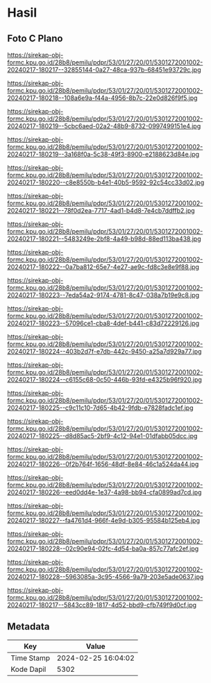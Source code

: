 # Hasil

## Foto C Plano

https://sirekap-obj-formc.kpu.go.id/28b8/pemilu/pdpr/53/01/27/20/01/5301272001002-20240217-180217--32855144-0a27-48ca-937b-68451e93729c.jpg

https://sirekap-obj-formc.kpu.go.id/28b8/pemilu/pdpr/53/01/27/20/01/5301272001002-20240217-180218--108a6e9a-f44a-4956-8b7c-22e0d826f9f5.jpg

https://sirekap-obj-formc.kpu.go.id/28b8/pemilu/pdpr/53/01/27/20/01/5301272001002-20240217-180219--5cbc6aed-02a2-48b9-8732-0997499151e4.jpg

https://sirekap-obj-formc.kpu.go.id/28b8/pemilu/pdpr/53/01/27/20/01/5301272001002-20240217-180219--3a168f0a-5c38-49f3-8900-e2188623d84e.jpg

https://sirekap-obj-formc.kpu.go.id/28b8/pemilu/pdpr/53/01/27/20/01/5301272001002-20240217-180220--c8e8550b-b4e1-40b5-9592-92c54cc33d02.jpg

https://sirekap-obj-formc.kpu.go.id/28b8/pemilu/pdpr/53/01/27/20/01/5301272001002-20240217-180221--78f0d2ea-7717-4ad1-b4d8-7e4cb7ddffb2.jpg

https://sirekap-obj-formc.kpu.go.id/28b8/pemilu/pdpr/53/01/27/20/01/5301272001002-20240217-180221--5483249e-2bf8-4a49-b98d-88ed113ba438.jpg

https://sirekap-obj-formc.kpu.go.id/28b8/pemilu/pdpr/53/01/27/20/01/5301272001002-20240217-180222--0a7ba812-65e7-4e27-ae9c-fd8c3e8e9f88.jpg

https://sirekap-obj-formc.kpu.go.id/28b8/pemilu/pdpr/53/01/27/20/01/5301272001002-20240217-180223--7eda54a2-9174-4781-8c47-038a7b19e9c8.jpg

https://sirekap-obj-formc.kpu.go.id/28b8/pemilu/pdpr/53/01/27/20/01/5301272001002-20240217-180223--57096ce1-cba8-4def-b441-c83d72229126.jpg

https://sirekap-obj-formc.kpu.go.id/28b8/pemilu/pdpr/53/01/27/20/01/5301272001002-20240217-180224--403b2d7f-e7db-442c-9450-a25a7d929a77.jpg

https://sirekap-obj-formc.kpu.go.id/28b8/pemilu/pdpr/53/01/27/20/01/5301272001002-20240217-180224--c6155c68-0c50-446b-93fd-e4325b96f920.jpg

https://sirekap-obj-formc.kpu.go.id/28b8/pemilu/pdpr/53/01/27/20/01/5301272001002-20240217-180225--c9c11c10-7d65-4b42-9fdb-e7828fadc1ef.jpg

https://sirekap-obj-formc.kpu.go.id/28b8/pemilu/pdpr/53/01/27/20/01/5301272001002-20240217-180225--d8d85ac5-2bf9-4c12-94e1-01dfabb05dcc.jpg

https://sirekap-obj-formc.kpu.go.id/28b8/pemilu/pdpr/53/01/27/20/01/5301272001002-20240217-180226--0f2b764f-1656-48df-8e84-46c1a524da44.jpg

https://sirekap-obj-formc.kpu.go.id/28b8/pemilu/pdpr/53/01/27/20/01/5301272001002-20240217-180226--eed0dd4e-1e37-4a98-bb94-cfa0899ad7cd.jpg

https://sirekap-obj-formc.kpu.go.id/28b8/pemilu/pdpr/53/01/27/20/01/5301272001002-20240217-180227--fa4761d4-966f-4e9d-b305-95584b125eb4.jpg

https://sirekap-obj-formc.kpu.go.id/28b8/pemilu/pdpr/53/01/27/20/01/5301272001002-20240217-180228--02c90e94-02fc-4d54-ba0a-857c77afc2ef.jpg

https://sirekap-obj-formc.kpu.go.id/28b8/pemilu/pdpr/53/01/27/20/01/5301272001002-20240217-180228--5963085a-3c95-4566-9a79-203e5ade0637.jpg

https://sirekap-obj-formc.kpu.go.id/28b8/pemilu/pdpr/53/01/27/20/01/5301272001002-20240217-180217--5843cc89-1817-4d52-bbd9-cfb749f9d0cf.jpg


## Metadata

| Key        | Value               |
| ---------- | ------------------- |
| Time Stamp | 2024-02-25 16:04:02 |
| Kode Dapil | 5302                |



